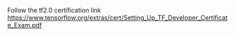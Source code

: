 Follow the tf2.0 certification link
https://www.tensorflow.org/extras/cert/Setting_Up_TF_Developer_Certificate_Exam.pdf
